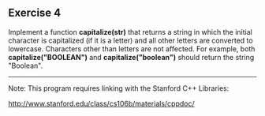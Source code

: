 Exercise 4
---------- 

Implement a function **capitalize(str)** that returns a string in which the initial character is capitalized (if it is a letter) and all other letters are converted to lowercase. Characters other than letters are not affected. For example, both **capitalize("BOOLEAN")** and **capitalize("boolean")** should return the string "Boolean".

---

Note: This program requires linking with the Stanford C++ Libraries:

http://www.stanford.edu/class/cs106b/materials/cppdoc/